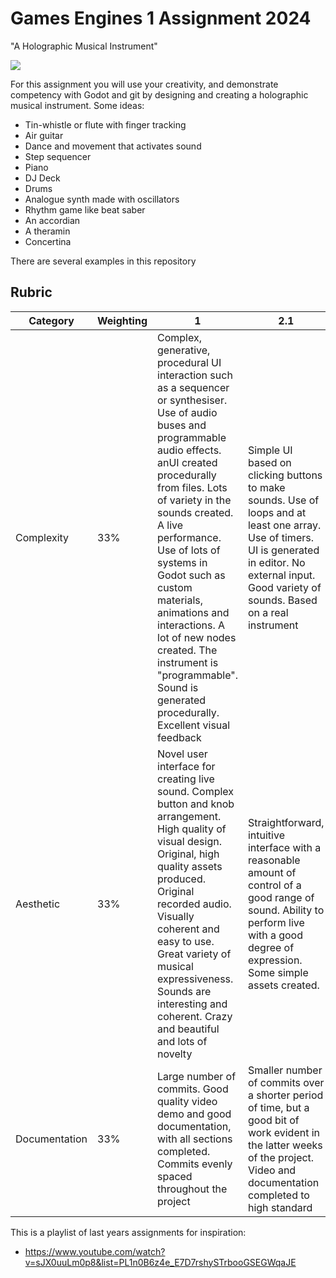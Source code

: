 # Games Engines 1 Assignment 2024

"A Holographic Musical Instrument" 

![](images/cybertrad.png.jpg)

For this assignment you will use your creativity, and demonstrate competency with Godot and git by designing and creating a holographic musical instrument. Some ideas:

- Tin-whistle or flute with finger tracking
- Air guitar
- Dance and movement that activates sound
- Step sequencer
- Piano
- DJ Deck
- Drums
- Analogue synth made with oscillators
- Rhythm game like beat saber
- An accordian
- A theramin
- Concertina

There are several examples in this repository

## Rubric

| Category | Weighting | 1 | 2.1 | 2.2 | Pass | Fail |
|----------|-----------|--------|----|----|----|----|
| Complexity | 33% | Complex, generative, procedural UI interaction such as a sequencer or synthesiser. Use of audio buses and programmable audio effects.  anUI created procedurally from files. Lots of variety in the sounds created. A live performance. Use of lots of systems in Godot such as custom materials, animations and interactions. A lot of new nodes created. The instrument is "programmable". Sound is generated procedurally. Excellent visual feedback | Simple UI based on clicking buttons to make sounds. Use of loops and at least one array. Use of timers. UI is generated in editor.  No external input. Good variety of sounds. Based on a real instrument | A basic soundboard with buttons to make sounds | Forked the repo, made some commits, not much working, but it makes a sound | Failed to fork the repo, no commits made |
| Aesthetic | 33% | Novel user interface for creating live sound. Complex button and knob arrangement. High quality of visual design. Original, high quality assets produced. Original  recorded audio. Visually coherent and easy to use. Great variety of musical expressiveness. Sounds are interesting and coherent. Crazy and beautiful and lots of novelty | Straightforward, intuitive interface with a reasonable amount of control of a good range of sound. Ability to perform live with a good degree of expression. Some simple assets created. | Basic interface with one screen. Some assets made and some acquired from online sources. Not too much variety in the expressiveness of the instrument | Simple or unintuitive user interface. User interface made from premade assets. Sound are premade or made using simple tools | Basic user interface that makes sound, without any expressiveness or novelty or much fun. | Project doesnt make any sound
| Documentation | 33% | Large number of commits. Good quality video demo and good documentation, with all sections completed. Commits evenly spaced throughout the project | Smaller number of commits over a shorter period of time, but a good bit of work evident in the latter weeks of the project. Video and documentation completed to high standard | All done in week or two before the delivery date. Lots of commits in last two weeks. Documentation incomplete or video incomplete. | All done in the final week. Incomplete documentation or video. Few commits | No use of git. project doesnt work |

This is a playlist of last years assignments for inspiration:

- https://www.youtube.com/watch?v=sJX0uuLm0p8&list=PL1n0B6z4e_E7D7rshySTrbooGSEGWqaJE